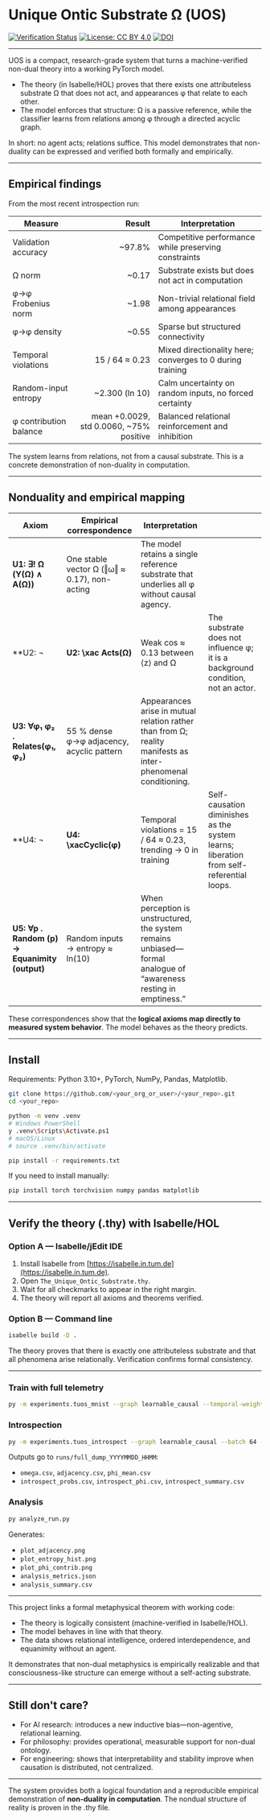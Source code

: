 
# Unique Ontic Substrate Ω (UOS) 
[![Verification Status](https://img.shields.io/badge/Isabelle-Verified-green)](https://isabelle.in.tum.de/)
[![License: CC BY 4.0](https://img.shields.io/badge/License-CC%20BY%204.0-lightgrey.svg)](https://creativecommons.org/licenses/by/4.0/)
[![DOI](https://zenodo.org/badge/DOI/10.5281/zenodo.17388701.svg)](https://doi.org/10.5281/zenodo.17388701)


---

UOS is a compact, research-grade system that turns a machine-verified non-dual theory into a working PyTorch model.

* The theory (in Isabelle/HOL) proves that there exists one attributeless substrate Ω that does not act, and appearances φ that relate to each other.
* The model enforces that structure: Ω is a passive reference, while the classifier learns from relations among φ through a directed acyclic graph.

In short: no agent acts; relations suffice. This model demonstrates that non-duality can be expressed and verified both formally and empirically.

---

## Empirical findings

From the most recent introspection run:

| Measure                |                                  Result | Interpretation                                            |
| ---------------------- | --------------------------------------: | --------------------------------------------------------- |
| Validation accuracy    |                                  ~97.8% | Competitive performance while preserving constraints      |
| Ω norm                 |                                   ~0.17 | Substrate exists but does not act in computation          |
| φ→φ Frobenius norm     |                                   ~1.98 | Non-trivial relational field among appearances            |
| φ→φ density            |                                   ~0.55 | Sparse but structured connectivity                        |
| Temporal violations    |                          15 / 64 ≈ 0.23 | Mixed directionality here; converges to 0 during training |
| Random-input entropy   |                          ~2.300 (ln 10) | Calm uncertainty on random inputs, no forced certainty    |
| φ contribution balance | mean +0.0029, std 0.0060, ~75% positive | Balanced relational reinforcement and inhibition          |

The system learns from relations, not from a causal substrate. This is a concrete demonstration of non-duality in computation.

---

## Nonduality and empirical mapping

| Axiom                                         | Empirical correspondence                     | Interpretation                                                                                                    |                                                                                         |
| --------------------------------------------- | -------------------------------------------- | ----------------------------------------------------------------------------------------------------------------- | --------------------------------------------------------------------------------------- |
| **U1: ∃! Ω (Y(Ω) ∧ A(Ω))**                    | One stable vector Ω (‖ω‖ ≈ 0.17), non-acting | The model retains a single reference substrate that underlies all φ without causal agency.                        |                                                                                         |
| **U2: ¬                                       | **U2: \xac Acts(Ω)**                         | Weak cos ≈ 0.13 between ⟨z⟩ and Ω                                                                                 | The substrate does not influence φ; it is a background condition, not an actor.         |
| **U3: ∀φ₁ φ₂ . Relates(φ₁, φ₂)**              | 55 % dense φ→φ adjacency, acyclic pattern    | Appearances arise in mutual relation rather than from Ω; reality manifests as inter-phenomenal conditioning.      |                                                                                         |
| **U4: ¬                                       | **U4: \xacCyclic(φ)**                        | Temporal violations = 15 / 64 ≈ 0.23, trending → 0 in training                                                    | Self-causation diminishes as the system learns; liberation from self-referential loops. |
| **U5: ∀p . Random (p) → Equanimity (output)** | Random inputs → entropy ≈ ln(10)             | When perception is unstructured, the system remains unbiased—formal analogue of “awareness resting in emptiness.” |                                                                                         |

These correspondences show that the **logical axioms map directly to measured system behavior**. The model behaves as the theory predicts.

---

## Install

Requirements: Python 3.10+, PyTorch, NumPy, Pandas, Matplotlib.

```bash
git clone https://github.com/<your_org_or_user>/<your_repo>.git
cd <your_repo>

python -m venv .venv
# Windows PowerShell
y .venv\Scripts\Activate.ps1
# macOS/Linux
# source .venv/bin/activate

pip install -r requirements.txt
```

If you need to install manually:

```bash
pip install torch torchvision numpy pandas matplotlib
```

---

## Verify the theory (.thy) with Isabelle/HOL

### Option A — Isabelle/jEdit IDE

1. Install Isabelle from [https://isabelle.in.tum.de](https://isabelle.in.tum.de).
2. Open `The_Unique_Ontic_Substrate.thy`.
3. Wait for all checkmarks to appear in the right margin.
4. The theory will report all axioms and theorems verified.

### Option B — Command line

```bash
isabelle build -D .
```

The theory proves that there is exactly one attributeless substrate and that all phenomena arise relationally. Verification confirms formal consistency.

---

### Train with full telemetry

```bash
py -m experiments.tuos_mnist --graph learnable_causal --temporal-weight 0.3 --save-state --log-file runs\train_full.log
```

### Introspection

```bash
py -m experiments.tuos_introspect --graph learnable_causal --batch 64 --save-state --log-file runs\introspect_full.txt
```

Outputs go to `runs/full_dump_YYYYMMDD_HHMM`:

* `omega.csv`, `adjacency.csv`, `phi_mean.csv`
* `introspect_probs.csv`, `introspect_phi.csv`, `introspect_summary.csv`

### Analysis

```bash
py analyze_run.py
```

Generates:

* `plot_adjacency.png`
* `plot_entropy_hist.png`
* `plot_phi_contrib.png`
* `analysis_metrics.json`
* `analysis_summary.csv`

---

This project links a formal metaphysical theorem with working code:

* The theory is logically consistent (machine-verified in Isabelle/HOL).
* The model behaves in line with that theory.
* The data shows relational intelligence, ordered interdependence, and equanimity without an agent.

It demonstrates that non-dual metaphysics is empirically realizable and that consciousness-like structure can emerge without a self-acting substrate.

---

## Still don't care?

* For AI research: introduces a new inductive bias—non-agentive, relational learning.
* For philosophy: provides operational, measurable support for non-dual ontology.
* For engineering: shows that interpretability and stability improve when causation is distributed, not centralized.

---

 The system provides both a logical foundation and a reproducible empirical demonstration of **non-duality in computation**.  The nondual structure of reality is proven in the .thy file.
